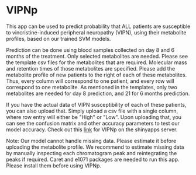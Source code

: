 # VIPNp
This app can be used to predict probability that ALL patients are susceptible to vincristine-induced peripheral neuropathy (VIPN), using their metabolite profiles, based on our trained SVM models.

Prediction can be done using blood samples collected on day 8 and 6 months of the treatment. Only selected metabolites are needed. Please see the template csv files for the metabolites that are required. Molecular mass and retention times of those metabolites are specified. Please add the metabolite profile of new patients to the right of each of these metabolites. Thus, every column will correspond to one patient, and every row will correspond to one metabolite. As mentioned in the templates, only two metabolites are needed for day 8 prediction, and 21 for 6 months prediction. 

If you have the actual data of VIPN susceptibility of each of these patients, you can also upload that. Simply upload a csv file with a single column, where row entry will either be "High" or "Low". Upon uploading that, you can see the confusion matrix and other accuracy parameters to test our model accuracy. Check out this [link](https://parulv1.shinyapps.io/vipnp_shiny/) for VIPNp on the shinyapps server. 

Note: Our model cannot handle missing data. Please estimate it before uploading the metabolite profile. We recommend to estimate missing data by manually inspecting each chromatogram peak and reintegrating the peaks if required. Caret and e1071 packages are needed to run this app. Please install them before using VIPNp.
